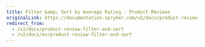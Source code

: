 ```yaml
---
title: Filter &amp; Sort by Average Rating - Product Reviews
originalLink: https://documentation.spryker.com/v2/docs/product-review-filter-and-sort
redirect_from:
  - /v2/docs/product-review-filter-and-sort
  - /v2/docs/en/product-review-filter-and-sort
---
```




